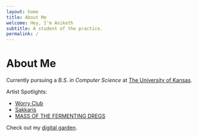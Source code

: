 ```yaml
---
layout: home
title: About Me
welcome: Hey, I'm Aniketh
subtitle: A student of the practice.
permalink: /
---
```


# About Me

Currently pursuing a *B.S. in Computer Science* at [The University of Kansas](https://eecs.ku.edu).

Artist Spotlights:

- [Worry Club](https://worryclub.com/)
- [Sakkaris](https://www.instagram.com/sakkarismusic/?hl=en)
- [MASS OF THE FERMENTING DREGS](https://en.wikipedia.org/wiki/Mass_of_the_Fermenting_Dregs)

Check out my [digital garden](https://garden.aniketh.dev).

